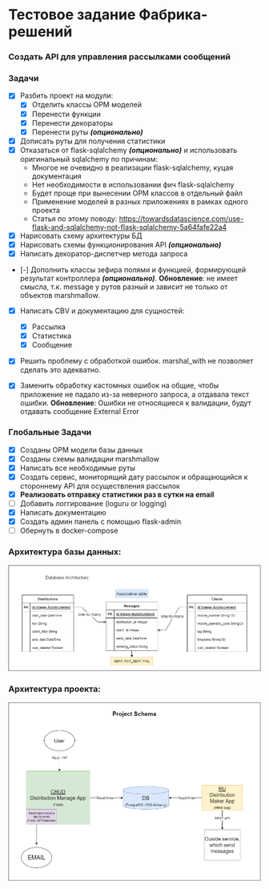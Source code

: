 # Тестовое задание Фабрика-решений
### Создать API для управления рассылками сообщений

### Задачи
- [x] Разбить проект на модули:
  - [x] Отделить классы ОРМ моделей
  - [x] Перенести функции 
  - [x] Перенести декораторы
  - [x] Перенести руты _**(опционально)**_
- [x] Дописать руты для получения статистики
- [x] Отказаться от flask-sqlalchemy _**(опционально)**_ и использовать оригинальный sqlalchemy по причинам:
  - Многое не очевидно в реализации flask-sqlalchemy, куцая документация
  - Нет необходимости в использовании фич flask-sqlalchemy
  - Будет проще при вынесении ОРМ классов в отдельный файл
  - Применение моделей в разных приложениях в рамках одного проекта
  - Статья по этому поводу: https://towardsdatascience.com/use-flask-and-sqlalchemy-not-flask-sqlalchemy-5a64fafe22a4
- [x] Нарисовать схему архитектуры БД
- [x] Нарисовать схемы функционирования API _**(опционально)**_ 
- [x] Написать декоратор-диспетчер метода запроса
- [-] Дополнить классы зефира полями и функцией, формирующей результат контроллера _**(опционально)**_. 
**Обновление**: не имеет смысла, т.к. message у рутов разный и зависит не только от объектов marshmallow.
- [x] Написать CBV и документацию для сущностей:
  - [x] Рассылка
  - [x] Статистика
  - [x] Сообщение
- [x] Решить проблему с обработкой ошибок. marshal_with не позволяет сделать это адекватно.
- [x] Заменить обработку кастомных ошибок на общие, чтобы приложение не падало из-за неверного запроса, 
а отдавала текст ошибки. **Обновление**: Ошибки не относящиеся к валидации, будут отдавать сообщение External Error


### Глобальные Задачи
- [x] Созданы ОРМ модели базы данных
- [x] Созданы схемы валидации marshmallow
- [x] Написать все необходимые руты 
- [x] Создать сервис, мониторящий дату рассылок и обращающийся к стороннему API для осуществления рассылок
- [x] **Реализовать отправку статистики раз в сутки на email**
- [ ] Добавить логгирование (loguru or logging)
- [x] Написать документацию
- [x] Создать админ панель c помощью flask-admin
- [ ] Обернуть в docker-compose

### Архитектура базы данных:

![plot](assets/fabrique-database-schema.png)

### Архитектура проекта:

![plot](assets/fabrique-project-schema.png)
